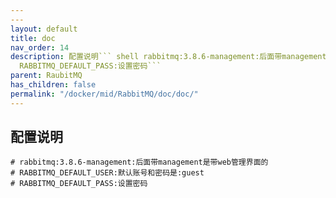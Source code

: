 ```yaml
---
---
layout: default
title: doc
nav_order: 14
description: 配置说明``` shell rabbitmq:3.8.6-management:后面带management是带web管理界面的 RABBITMQ_DEFAULT_USER:默认账号和密码是:guest
  RABBITMQ_DEFAULT_PASS:设置密码```
parent: RaubitMQ
has_children: false
permalink: "/docker/mid/RabbitMQ/doc/doc/"
---
```


## 配置说明
``` shell
# rabbitmq:3.8.6-management:后面带management是带web管理界面的
# RABBITMQ_DEFAULT_USER:默认账号和密码是:guest
# RABBITMQ_DEFAULT_PASS:设置密码
```
